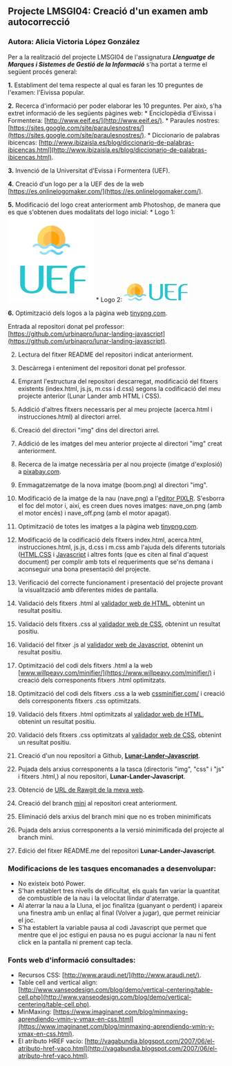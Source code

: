 ## Projecte LMSGI04: Creació d'un examen amb autocorrecció

### Autora: Alicia Victoria López González

Per a la realització del projecte LMSGI04 de l'assignatura **_Llenguatge de Marques i Sistemes de Gestió de la Informació_** s'ha portat a terme el següent procés general: 
   
   **1.** Establiment del tema respecte al qual es faran les 10 preguntes de l'examen: l'Eivissa popular.
   
   **2.** Recerca d'informació per poder elaborar les 10 preguntes. Per això, s'ha extret informació de les següents pàgines web:
    * Enciclopèdia d'Eivissa i Formentera: [http://www.eeif.es/](http://www.eeif.es/).
    * Paraules nostres: [https://sites.google.com/site/paraulesnostres/](https://sites.google.com/site/paraulesnostres/).
    * Diccionario de palabras ibicencas: [http://www.ibizaisla.es/blog/diccionario-de-palabras-ibicencas.html](http://www.ibizaisla.es/blog/diccionario-de-palabras-ibicencas.html).

   **3.** Invenció de la Universitat d'Evissa i Formentera (UEF).

   **4.** Creació d'un logo per a la UEF des de la web [https://es.onlinelogomaker.com/](https://es.onlinelogomaker.com/).

   **5.** Modificació del logo creat anteriorment amb Photoshop, de manera que es que s'obtenen dues modalitats del logo inicial:
    * Logo 1:
<img src="/img/logo1.png">
    * Logo 2:
<img src="/img/logo2.png">

**6.** Optimització dels logos a la pàgina web [tinypng.com](https://tinypng.com/).



Entrada al repositori donat pel professor: [https://github.com/urbinapro/lunar-landing-javascript](https://github.com/urbinapro/lunar-landing-javascript).

2. Lectura del fitxer README del repositori indicat anteriorment.

3. Descàrrega i enteniment del repositori donat pel professor.

4. Emprant l'estructura del repositori descarregat, modificació del fitxers existents (index.html, js.js, m.css i d.css) segons la codificació del meu projecte anterior (Lunar Lander amb HTML i CSS).

5. Addició d'altres fitxers necessaris per al meu projecte (acerca.html i instrucciones.html) al directori arrel.

6. Creació del directori "img" dins del directori arrel.

7. Addició de les imatges del meu anterior projecte al directori "img" creat anteriorment.

8. Recerca de la imatge necessària per al nou projecte (imatge d'explosió) a [pixabay.com](https://pixabay.com/).

9. Emmagatzematge de la nova imatge (boom.png) al directori "img".

10. Modificació de la imatge de la nau (nave.png) a l'[editor PIXLR](https://pixlr.com/editor/). S'esborra el foc del motor i, així, es creen dues noves imatges: nave_on.png (amb el motor encès) i nave_off.png (amb el motor apagat).

11. Optimització de totes les imatges a la pàgina web [tinypng.com](https://tinypng.com/).

12. Modificació de la codificació dels fitxers index.html, acerca.html, instrucciones.html, js.js, d.css i m.css amb l'ajuda dels diferents tutorials ([HTML](https://www.w3schools.com/html/),[CSS](https://www.w3schools.com/css/) i [Javascript](https://www.w3schools.com/js/) i altres fonts (que es citen al final d'aquest document) per complir amb tots el requeriments que se'ns demana i aconseguir una bona presentació del projecte.

13. Verificació del correcte funcionament i presentació del projecte provant la visualització amb diferentes mides de pantalla.

14. Validació dels fitxers .html al [validador web de HTML](https://validator.w3.org/), obtenint un resultat positiu.

15. Validació dels fitxers .css al [validador web de CSS](https://jigsaw.w3.org/css-validator/), obtenint un resultat positiu.

16. Validació del fitxer .js al [validador web de Javascript](http://jshint.com/), obtenint un resultat positiu.

17. Optimització del codi dels fitxers .html a la web [www.willpeavy.com/minifier/](https://www.willpeavy.com/minifier/) i creació dels corresponents fitxers .html optimitzats.

18. Optimització del codi dels fitxers .css a la web [cssminifier.com/](https://cssminifier.com/) i creació dels corresponents fitxers .css optimitzats.

19. Validació dels fitxers .html optimitzats al [validador web de HTML](https://validator.w3.org/), obtenint un resultat positiu.

20. Validació dels fitxers .css optimitzats al [validador web de CSS](https://jigsaw.w3.org/css-validator/), obtenint un resultat positiu.

21. Creació d'un nou repositori a Github, [**Lunar-Lander-Javascript**](https://github.com/alishaibz/Lunar-Lander-Javascript).
    
22. Pujada dels arxius corresponents a la tasca (directoris "img", "css" i "js" i fitxers .html,) al nou repositori, **Lunar-Lander-Javascript**.

23. Obtenció de [URL de Rawgit de la meva web](https://rawgit.com/alishaibz/Lunar-Lander-Javascript/master/index.html).

24. Creació del branch [mini](https://github.com/alishaibz/Lunar-Lander-Javascript/tree/mini) al repositori creat anteriorment.

25. Eliminació dels arxius del branch mini que no es troben minimificats

26. Pujada dels arxius corresponents a la versió minimificada del projecte al branch mini.

27. Edició del fitxer README.me del repositori **Lunar-Lander-Javascript**.

### Modificacions de les tasques encomanades a desenvolupar:
* No existeix botó Power.
* S'han establert tres nivells de dificultat, els quals fan variar la quantitat de combustible de la nau i la velocitat llindar d'aterratge.
* Al aterrar la nau a la Lluna, el joc finalitza (guanyant o perdent) i apareix una finestra amb un enllaç al final (Volver a jugar), que permet reiniciar el joc.
* S'ha establert la variable pausa al codi Javascript que permet que mentre que el joc estigui en pausa no es pugui accionar la nau ni fent click en la pantalla ni prement cap tecla.

### Fonts web d'informació consultades:
* Recursos CSS: [http://www.araudi.net/](http://www.araudi.net/).
* Table cell and vertical align: [http://www.vanseodesign.com/blog/demo/vertical-centering/table-cell.php](http://www.vanseodesign.com/blog/demo/vertical-centering/table-cell.php).
* MinMaxing: [https://www.imaginanet.com/blog/minmaxing-aprendiendo-vmin-y-vmax-en-css.html](https://www.imaginanet.com/blog/minmaxing-aprendiendo-vmin-y-vmax-en-css.html).
* El atributo HREF vacío: [http://vagabundia.blogspot.com/2007/06/el-atributo-href-vaco.html](http://vagabundia.blogspot.com/2007/06/el-atributo-href-vaco.html).
